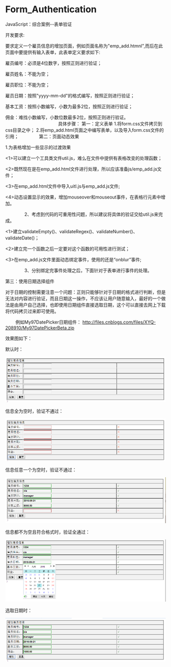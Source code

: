 # Form_Authentication
JavaScript：综合案例--表单验证


开发要求:

要求定义一个雇员信息的增加页面，例如页面名称为"emp_add.htmnl",而后在此页面中要提供有输入表单，此表单定义要求如下: 

雇员编号：必须是4位数字，按照正则进行验证；

雇员姓名：不能为空；

雇员职位：不能为空；

雇员日期：按照"yyyy-mm-dd"的格式编写，按照正则进行验证；

基本工资：按照小数编写，小数为最多2位，按照正则进行验证；

佣金：难找小数编写，小数位数最多2位，按照正则进行验证。
　　　
　　　
　　　　　
具体步骤：
第一：定义表单 
1.将form.css文件拷贝到css目录之中；
2.将emp_add.html页面之中编写表单，以及导入form.css文件的引用；
　　　　
第二：页面动态效果

1.为表格增加一些显示的过渡效果

<1>可以建立一个工具类文件util.js，难么在文件中提供有表格改变的处理函数；

<2>既然现在是在emp_add.html文件进行处理，所以应该准备js/emp_add.js文件；

<3>在emp_add.html文件中导入uitl.js与emp_add.js文件;

<4>动态设置显示的效果，增加mouseover和mouseout事件，在表格行元素中增加。

　　　　
2、考虑到代码的可重用性问题，所以建议将具体的验证交给util.js来完成。

<1>建立validateEmpty()、validateRegex()、validateNumber()、validateDate()；

<2>建立完一个函数之后一定要对这个函数的可用性进行测试；

<3>在emp_add.js文件里面动态绑定事件，使用的还是“onblur”事件;

　　　　
3、分别绑定完事件处理之后，下面针对于表单进行事件的处理。



第三：使用日期选择组件

对于日期的控制需要注意一个问题：正则只能够针对于日期的格式进行判断，但是无法对内容进行验证，而且日期这一操作，不应该让用户随意输入，最好的一个做法是由用户自己选择，也即使用日期组件直接选取日期，这个可以直接去网上下载将代码拷贝过来即可使用。

　　
例如My97DatePicker日期组件： http://files.cnblogs.com/files/XYQ-208910/My97DatePickerBeta.zip

效果图如下：

默认时：

![image](https://github.com/xiayuanquan/Form_Authentication/blob/master/screenshots/10.png)

信息全为空时，验证不通过：

![image](https://github.com/xiayuanquan/Form_Authentication/blob/master/screenshots/11.png)

信息任意一个为空时，验证不通过：

![image](https://github.com/xiayuanquan/Form_Authentication/blob/master/screenshots/14.png)

信息都不为空且符合格式时，验证全通过：

![image](https://github.com/xiayuanquan/Form_Authentication/blob/master/screenshots/13.png)

选取日期时：

![image](https://github.com/xiayuanquan/Form_Authentication/blob/master/screenshots/12.png)



